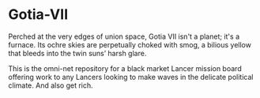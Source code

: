 # Gotia-VII
Perched at the very edges of union space, Gotia VII isn't a planet; it's a furnace. Its ochre skies are perpetually choked with smog, a bilious yellow that bleeds into the twin suns’ harsh glare.

This is the omni-net repository for a black market Lancer mission board offering work to any Lancers looking to make waves in the delicate political climate. And also get rich.
